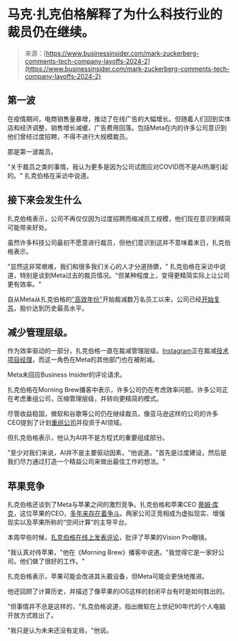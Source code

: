 <!--yml

category: 未分类

date: 2024-05-27 14:57:15

-->

# 马克·扎克伯格解释了为什么科技行业的裁员仍在继续。

> 来源：[https://www.businessinsider.com/mark-zuckerberg-comments-tech-company-layoffs-2024-2](https://www.businessinsider.com/mark-zuckerberg-comments-tech-company-layoffs-2024-2)

## 第一波

在疫情期间，电商销售量暴增，推动了在线广告的大幅增长。但随着人们回到实体店和经济调整，销售增长减缓，广告费用回落。包括Meta在内的许多公司意识到他们曾经过度招聘，不得不进行大规模裁员。

那是第一波裁员。

"关于裁员之类的事情，我认为更多是因为公司试图应对COVID而不是AI热潮引起的。" 扎克伯格在采访中说道。

## 接下来会发生什么

扎克伯格表示，公司不再仅仅因为过度招聘而缩减员工规模，他们现在意识到精简可能带来好处。

虽然许多科技公司最初不愿意进行裁员，但他们意识到这并不意味着末日，扎克伯格表示。

"显然这非常艰难，我们和很多我们关心的人才分道扬镳，" 扎克伯格在采访中说道，特别是谈到Meta过去的裁员情况。"但某种程度上，变得更精简实际上让公司更有效率。"

自从Meta从扎克伯格的["高效年份"](https://www.businessinsider.com/mark-zuckerberg-year-of-efficiency-working-meta-ai-2023-7)开始裁减数万名员工以来，公司已经[开始复苏](https://www.businessinsider.com/meta-layoffs-office-closures-stock-price-mark-zuckerberg-earnings-2024-2)，股价达到历史最高水平。

## 减少管理层级。

作为效率驱动的一部分，扎克伯格一直在裁减管理层级。[Instagram](https://www.businessinsider.com/instagram-cuts-technical-program-managers-reinterview-for-pm-roles-2024-1)正在裁减[技术项目经理](https://www.businessinsider.com/meta-layoffs-tpm-roles-instagram-job-cuts)，而这一角色在Meta的其他部门也在被削减。

Meta未回应Business Insider的评论请求。

扎克伯格在Morning Brew播客中表示，许多公司仍在考虑效率问题。许多公司正在考虑重组公司，压缩管理层级，并转向更精简的模式。

尽管收益稳固，微软和谷歌等公司仍在继续裁员。像亚马逊这样的公司的许多CEO提到了计划[重](https://www.businessinsider.com/meta-layoffs-tpm-roles-instagram-job-cuts)[组公司](https://www.businessinsider.com/amazon-layoffs)并投资于AI领域。

但扎克伯格表示，他认为AI并不是方程式的重要组成部分。

"至少对我们来说，AI并不是主要驱动因素，"他说道。"首先是过度建设，然后是我们尽力通过打造一个精益公司来做出最佳工作的想法。"

## 苹果竞争

扎克伯格还谈到了Meta与苹果之间的激烈竞争。扎克伯格和苹果CEO [蒂姆·库克](https://www.businessinsider.com/tim-cook)，这位苹果的CEO，[多年来存在着争斗](https://www.businessinsider.com/mark-zuckerberg-facebook-inflict-pain-apple-wsj-2021-2)。两家公司正竞相成为虚拟现实、增强现实以及苹果所称的“空间计算”的主导平台。

本周早些时候，[扎克伯格在线上发表评论](https://www.businessinsider.com/mark-zuckerberg-rips-apple-vision-pro-2024-2)，批评了苹果的Vision Pro眼镜。

"我认真对待苹果，"他在《Morning Brew》播客中说道。"我觉得它是一家好公司。他们做了很好的工作。"

扎克伯格表示，苹果可能会改进其头戴设备，但Meta可能会更快地推进。

他还回顾了计算历史，并描述了像苹果的iOS这样的封闭平台有时是如何胜出的。

"但事情并不总是这样的，"扎克伯格说道，指出微软在上世纪90年代的个人电脑开放方式胜出了。

"我只是认为未来还没有定局，"他说。

